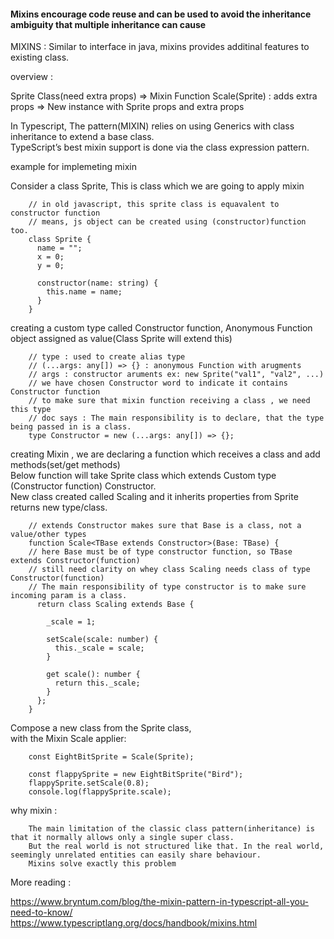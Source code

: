 #### Mixins encourage code reuse and can be used to avoid the inheritance ambiguity that multiple inheritance can cause 

MIXINS : Similar to interface in java, mixins provides additinal features to existing class.

overview :

Sprite Class(need extra props) => Mixin Function Scale(Sprite) : adds extra props => New instance with Sprite props and extra props

In Typescript, The pattern(MIXIN) relies on using Generics with class inheritance to extend a base class.   
TypeScript’s best mixin support is done via the class expression pattern.  

example for implemeting mixin

Consider a class Sprite, This is class which we are going to apply mixin  

        // in old javascript, this sprite class is equavalent to constructor function
        // means, js object can be created using (constructor)function too.
        class Sprite {
          name = "";
          x = 0;
          y = 0;

          constructor(name: string) {
            this.name = name;
          }
        }

creating a custom type called Constructor function, Anonymous Function object assigned as value(Class Sprite will extend this)

        // type : used to create alias type
        // (...args: any[]) => {} : anonymous Function with arugments
        // args : constructor aruments ex: new Sprite("val1", "val2", ...)
        // we have chosen Constructor word to indicate it contains Constructor function 
        // to make sure that mixin function receiving a class , we need this type
        // doc says : The main responsibility is to declare, that the type being passed in is a class.
        type Constructor = new (...args: any[]) => {}; 
        
creating Mixin , we are declaring a function which receives a class and add methods(set/get methods)  
Below function will take Sprite class which extends Custom type (Constructor function) Constructor.  
New class created called Scaling and it inherits properties from Sprite returns new type/class.  
        
        // extends Constructor makes sure that Base is a class, not a value/other types
        function Scale<TBase extends Constructor>(Base: TBase) {
        // here Base must be of type constructor function, so TBase extends Constructor(function)
        // still need clarity on whey class Scaling needs class of type Constructor(function)
        // The main responsibility of type constructor is to make sure incoming param is a class.
          return class Scaling extends Base {
  
            _scale = 1;

            setScale(scale: number) {
              this._scale = scale;
            }

            get scale(): number {
              return this._scale;
            }
          };
        }        
        
        
Compose a new class from the Sprite class,  
with the Mixin Scale applier:  

        const EightBitSprite = Scale(Sprite);

        const flappySprite = new EightBitSprite("Bird");
        flappySprite.setScale(0.8);
        console.log(flappySprite.scale);        
        

why mixin : 

        The main limitation of the classic class pattern(inheritance) is that it normally allows only a single super class. 
        But the real world is not structured like that. In the real world, seemingly unrelated entities can easily share behaviour.
        Mixins solve exactly this problem

More reading :  

https://www.bryntum.com/blog/the-mixin-pattern-in-typescript-all-you-need-to-know/  
https://www.typescriptlang.org/docs/handbook/mixins.html

